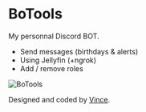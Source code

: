 # BoTools

My personnal Discord BOT.

- Send messages (birthdays & alerts)
- Using Jellyfin (+ngrok)
- Add / remove roles


![BoTools](https://user-images.githubusercontent.com/29730840/119810666-88189500-bee6-11eb-979c-c4403fe971da.gif)

Designed and coded by [Vince](https://github.com/VinceGusmini).

